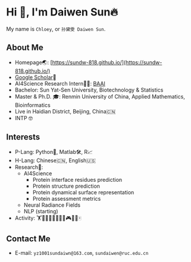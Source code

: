 # Hi 👋, I'm Daiwen Sun🔥

My name is `Chloey`, or `孙黛雯 Daiwen Sun`. 

## About Me

- Homepage🌏: [https://sundw-818.github.io/](https://sundw-818.github.io/)
- [Google Scholar](https://scholar.google.com/citations?user=qIYH94UAAAAJ&hl=zh-CN)📄
- AI4Science Research Intern👩‍💻: [BAAI](https://www.baai.ac.cn/english.html)
- Bachelor: Sun Yat-Sen University, Biotechnology & Statistics
- Master & Ph.D. 🎓: Renmin University of China, Applied Mathematics, Bioinformatics
- Live in Haidian District, Beijing, China🇨🇳
- INTP 🤓

## Interests

- P-Lang: Python🐍, Matlab🛠, R📈
- H-Lang: Chinese🇨🇳, English🇺🇸
- Research🔬:
  - AI4Science
    - Protein interface residues prediction
    - Protein structure prediction
    - Protein dynamical surface representation
    - Protein assessment metrics
  - Neural Radiance Fields
  - NLP (starting)
- Activity: 🏋️🏸🎱🏀🏊‍♀️🚴‍♀️🎮🏃‍♀🀄️

## Contact Me

- E-mail: `yz1001sundaiwn@163.com`, `sundaiwen@ruc.edu.cn`


<!--
**Sundw-818/Sundw-818** is a ✨ _special_ ✨ repository because its `README.md` (this file) appears on your GitHub profile.

Here are some ideas to get you started:

- 🔭 I’m currently working on ...
- 🌱 I’m currently learning ...
- 👯 I’m looking to collaborate on ...
- 🤔 I’m looking for help with ...
- 💬 Ask me about ...
- 📫 How to reach me: ...
- 😄 Pronouns: ...
- ⚡ Fun fact: ...
-->
